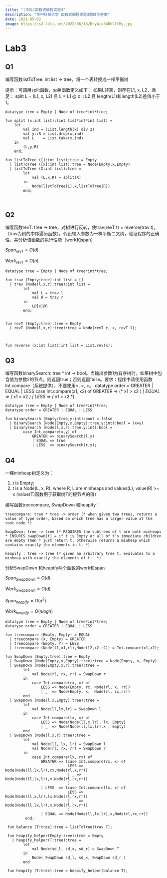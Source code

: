 ```yaml
---
title: "[华科]函数式编程实验3"
description: "华中科技大学 函数式编程实验3题目与答案"
date: 2021-05-02
image: https://s2.loli.net/2022/06/18/BryAis3WRkCItMg.jpg
---
```




# Lab3

## Q1

编写函数listToTree: int list -> tree，将一个表转换成一棵平衡树

提示：可调用split函数，split函数定义如下：
如果L非空，则存在L1, x, L2，满足：
	split L = (L1, x, L2) 	且 
	L = L1 @ x :: L2 		且 
	length(L1)和length(L2)差值小于1。

```
datatype tree = Empty | Node of tree*int*tree;

fun split (x:int list):(int list*int*int list) = 
	let 
		val ind = (List.length(x) div 2)
		val y::R = List.drop(x,ind)
		val L    = List.take(x,ind)
	in
		(L,y,R)
	end;
	
fun listToTree ([]:int list):tree = Empty
  | listToTree ([x]:int list):tree = Node(Empty,x,Empty)
  | listToTree (X:int list):tree = 
  		let 
  			val (L,x,R) = split(X)
  		in 
  			Node(listToTree(L),x,listToTree(R))
  		end;

  			
```





## Q2

编写函数revT: tree -> tree，对树进行反转，使trav(revT t) = reverse(trav t)。（trav为树的中序遍历函数）。假设输入参数为一棵平衡二叉树，验证程序的正确性，并分析该函数的执行性能（work和span）

$Span_{revT} = O(d)$

$Work_{revT} = O(n)$

``` 
datatype tree = Empty | Node of tree*int*tree;

fun trav (Empty:tree):int list = []
  | trav (Node(l,x,r):tree):int list = 
  		let 
  			val L = trav l
			val R = trav r
		in 
			L@[x]@R
		end;
		

fun revT (Empty:tree):tree = Empty
  | revT (Node(l,x,r):tree):tree = Node(revT r, x, revT l);
  


fun reverse (x:int list):int list = List.rev(x);
```







## Q3

编写函数binarySearch: tree * int -> bool。当输出参数1为有序树时，如果树中包含值为参数2的节点，则返回true；否则返回false。要求：程序中请使用函数Int.compare（系统提供），不要使用<, =, >。
datatype order = GREATER | EQUAL | LESS
case Int.compare(x1, x2) of
	GREATER => (* x1 > x2 *)
        | EQUAL => (* x1 = x2 *)
        | LESS => (* x1 < x2 *)

```
datatype tree = Empty | Node of tree*int*tree;
datatype order = GREATER | EQUAL | LESS

fun binarySearch (Empty:tree,y:int):bool = false
  | binarySearch (Node(Empty,x,Empty):tree,y:int):bool = (x=y)
  | binarySearch (Node(l,x,r):tree,y:int):bool = 
  		case Int.compare(x,y) of
  			GREATER => binarySearch(l,y)
  			| EQUAL => true
  			| LESS  => binarySearch(r,y);
```





## Q4

一棵minheap树定义为：

1. t is Empty;
2. t is a Node(L, x, R), where R, L are minheaps and values(L), value(R) >= x	(value(T)函数用于获取树T的根节点的值）

编写函数treecompare, SwapDown 和heapify：

```
treecompare: tree * tree -> order (* when given two trees, returns a value of type order, based on which tree has a larger value at the root node *) 

SwapDown: tree -> tree (* REQUIRES the subtrees of t are both minheaps * ENSURES swapDown(t) = if t is Empty or all of t’s immediate children are empty then * just return t, otherwise returns a minheap which contains exactly the elements in t. *) 

heapify : tree -> tree (* given an arbitrary tree t, evaluates to a minheap with exactly the elements of t.  *)
```

分析SwapDown 和heapify两个函数的work和span

$Span_{SwapDown}=O(d)$

$Work_{SwapDown}=O(d)$

$Span_{heapify}=O(d^2)$

$Work_{heapify}=O(nlogn)$

````
datatype tree = Empty | Node of tree*int*tree;
datatype order = GREATER | EQUAL | LESS

fun treecompare (Empty, Empty) = EQUAL
  | treecompare (X, Empty) = GREATER
  | treecompare (Empty, Y) = LESS
  | treecompare (Node(l1,x1,r1),Node(l2,x2,r2)) = Int.compare(x1,x2);
  			
fun SwapDown (Empty:tree):tree = Empty
  | SwapDown (Node(Empty,x,Empty):tree):tree = Node(Empty, x, Empty)
  | SwapDown (Node(Empty,x,r):tree):tree = 
        let  
            val Node(rl, rx, rr) = SwapDown r 
        in 
            case Int.compare(rx, x) of
                LESS => Node(Empty, rx, Node(rl, x, rr))
                | _  => Node(Empty, x,  Node(rl, rx,rr))
        end
  | SwapDown (Node(l,x,Empty):tree):tree = 
        let 
            val Node(ll,lx,lr) = SwapDown l 
        in
            case Int.compare(lx, x) of
                LESS => Node(Node(ll,x,lr), lx, Empty)
                | _  => Node(Node(ll,lx,lr),x , Empty)
        end
  | SwapDown (Node(l,x,r):tree):tree = 
  		let 
  			val Node(ll, lx, lr) = SwapDown l
  			val Node(rl, rx, rr) = SwapDown r
  		in
  			case Int.compare(lx, rx) of
  				GREATER => (case Int.compare(rx, x) of
                			LESS => Node(Node(ll,lx,lr),rx,Node(rl,x,rr))
                        	| _ => Node(Node(ll,lx,lr),x,Node(rl,rx,rr))
                            )
                | LESS  => (case Int.compare(lx, x) of
                 			LESS => Node(Node(ll,x,lr),lx,Node(rl,rx,rr))
                 			| _  => Node(Node(ll,lx,lr),x,Node(rl,rx,rr))
                            )
                | EQUAL => Node(Node(ll,lx,lr),x,Node(rl,rx,rr)) 
         end;    
         
 fun balance (T:tree):tree = listToTree(trav T);
         
 fun heapify_helper(Empty:tree):tree = Empty
   | heapify_helper(T:tree):tree = 
   		let 
            val Node(sd_l, sd_x, sd_r) = SwapDown T
   		in
   			Node( SwapDown sd_l, sd_x, SwapDown sd_r )
   		end
         
 fun heapify (T:tree):tree = heapify_helper(balance T);
````

